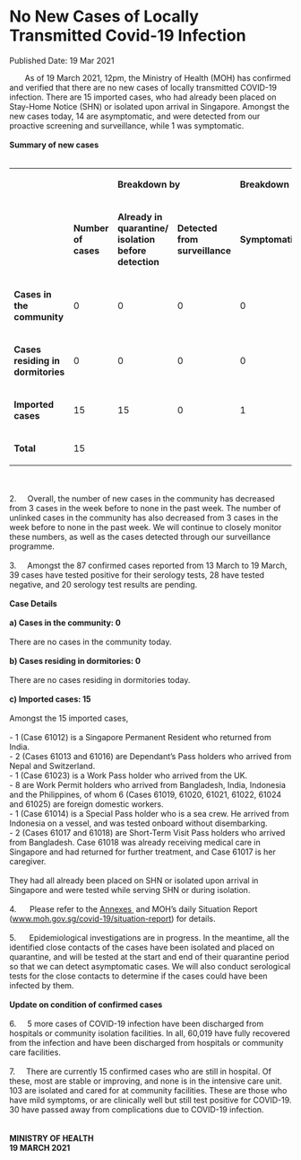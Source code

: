 <html>
    <meta http-equiv="Content-Type" content="text/html; charset=utf-8"/>
    <meta charset="utf-8"/>
    <title>No New Cases of Locally Transmitted  Covid-19 Infection </title>
    <body><h1>No New Cases of Locally Transmitted  Covid-19 Infection </h1>
    <p>Published Date: 19 Mar 2021</p> &nbsp; &nbsp; &nbsp; &nbsp;As of 19 March 2021, 12pm, the Ministry of Health (MOH) has confirmed and verified that there are no new cases of locally transmitted COVID-19 infection. There are 15 imported cases, who had already been placed on Stay-Home Notice (SHN) or isolated upon arrival in Singapore. Amongst the new cases today, 14 are asymptomatic, and were detected from our proactive screening and surveillance, while 1 was symptomatic.&nbsp;&nbsp;<br><br><strong>Summary of new cases</strong><div><br><div dir="ltr" align="left"><table><colgroup><col width="129"><col width="60"><col width="16"><col width="96"><col width="96"><col width="16"><col width="96"><col width="96"></colgroup><tbody><tr><td><strong><br></strong></td><td><strong><br></strong></td><td colspan="2"><p dir="ltr"><strong>Breakdown by</strong></p></td><td colspan="2"><p dir="ltr"><strong>Breakdown by</strong></p></td></tr><tr><td><strong><br></strong></td><td><p dir="ltr"><strong>Number of cases</strong></p></td><td><p dir="ltr"><strong>Already in quarantine/ isolation before detection</strong></p></td><td><p dir="ltr"><strong>Detected from surveillance</strong></p></td><td><p dir="ltr"><strong>Symptomatic</strong></p></td><td><p dir="ltr"><strong>Asymptomatic</strong></p></td></tr><tr><td><p dir="ltr"><strong>Cases in the community</strong></p></td><td><p dir="ltr">0</p></td><td><p dir="ltr">0</p></td><td><p dir="ltr">0</p></td><td><p dir="ltr">0</p></td><td><p dir="ltr">0</p></td></tr><tr><td><p dir="ltr"><strong>Cases residing in dormitories</strong></p></td><td><p dir="ltr">0</p></td><td><p dir="ltr">0</p></td><td><p dir="ltr">0</p></td><td><p dir="ltr">0</p></td><td><p dir="ltr">0</p></td></tr><tr><td><p dir="ltr"><strong>Imported cases</strong></p></td><td><p dir="ltr">15</p></td><td><p dir="ltr">15</p></td><td><p dir="ltr">0</p></td><td><p dir="ltr">1</p></td><td><p dir="ltr">14</p></td></tr><tr><td><p dir="ltr"><strong>Total</strong></p></td><td><p dir="ltr">15</p></td><td><br></td><td><br></td><td><br></td><td><br></td></tr></tbody></table></div><br><br>2.&nbsp; &nbsp; &nbsp;Overall, the number of new cases in the community has decreased from 3 cases in the week before to none in the past week. The number of unlinked cases in the community has also decreased from 3 cases in the week before to none in the past week. We will continue to closely monitor these numbers, as well as the cases detected through our surveillance programme.<br><br>3.&nbsp; &nbsp; &nbsp;Amongst the 87 confirmed cases reported from 13 March to 19 March, 39 cases have tested positive for their serology tests, 28 have tested negative, and 20 serology test results are pending.<br><br><strong>Case Details</strong><br><br><strong>a) Cases in the community: 0</strong><br><br>There are no cases in the community today.&nbsp;<br><br><strong>b) Cases residing in dormitories: 0</strong><br><br>There are no cases residing in dormitories today.&nbsp;<br><br><strong>c) Imported cases: 15</strong><br><br>Amongst the 15 imported cases,&nbsp;<br><br>- 1 (Case 61012) is a Singapore Permanent Resident who returned from India.<br>- 2 (Cases 61013 and 61016) are Dependant’s Pass holders who arrived from Nepal and Switzerland.<br>- 1 (Case 61023) is a Work Pass holder who arrived from the UK.<br>- 8 are Work Permit holders who arrived from Bangladesh, India, Indonesia and the Philippines, of whom 6 (Cases 61019, 61020, 61021, 61022, 61024 and 61025) are foreign domestic workers.<br>- 1 (Case 61014) is a Special Pass holder who is a sea crew. He arrived from Indonesia on a vessel, and was tested onboard without disembarking.&nbsp;<br>- 2 (Cases 61017 and 61018) are Short-Term Visit Pass holders who arrived from Bangladesh. Case 61018 was already receiving medical care in Singapore and had returned for further treatment, and Case 61017 is her caregiver.<br><br>They had all already been placed on SHN or isolated upon arrival in Singapore and were tested while serving SHN or during isolation.&nbsp;<br><br>4.&nbsp; &nbsp; &nbsp; Please refer to the <a href="/docs/librariesprovider5/default-document-library/annexesc7c96663a5064d848462d7b02449ddee.pdf?sfvrsn=b5cf2b09_0" title="Annexes ">Annexes </a>&nbsp;and MOH’s daily Situation Report (<a href="https://www.moh.gov.sg/covid-19/situation-report" title="" class="" target="">www.moh.gov.sg/covid-19/situation-report</a>) for details.&nbsp;<br><br>5.&nbsp; &nbsp; &nbsp; Epidemiological investigations are in progress. In the meantime, all the identified close contacts of the cases have been isolated and placed on quarantine, and will be tested at the start and end of their quarantine period so that we can detect asymptomatic cases. We will also conduct serological tests for the close contacts to determine if the cases could have been infected by them.<br><br><strong>Update on condition of confirmed cases</strong><br><br>6.&nbsp; &nbsp; &nbsp;5 more cases of COVID-19 infection have been discharged from hospitals or community isolation facilities. In all, 60,019 have fully recovered from the infection and have been discharged from hospitals or community care facilities.&nbsp;<br><br>7.&nbsp; &nbsp; &nbsp;There are currently 15 confirmed cases who are still in hospital. Of these, most are stable or improving, and none is in the intensive care unit. 103 are isolated and cared for at community facilities. These are those who have mild symptoms, or are clinically well but still test positive for COVID-19. 30 have passed away from complications due to COVID-19 infection.&nbsp;<br><br><br><strong>MINISTRY OF HEALTH<br>19 MARCH 2021</strong><br><br></div></body>
</html>